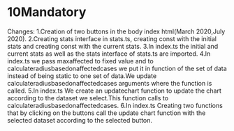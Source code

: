 # 10Mandatory

Changes:
1.Creation of two buttons in the body index html(March 2020,July 2020).
2.Creating stats interface in stats.ts, creating const with the initial stats and creating const with the current stats.
3.In index.ts the initial and current stats as well as the stats interface of stats.ts are imported.
4.In index.ts we pass maxaffected to fixed value and to calculateradiusbasedonaffectedcases we put it in function of the set of 
data instead of being static to one set of data.We update calculateradiusbasedonaffectedcases arguments where the function is called.
5.In index.ts We create an updatechart function to update the chart according to the dataset we select.This function calls to calculateradiusbasedonaffectedcases.
6.In index.ts Creating two functions that by clicking on the buttons call the update chart function with the selected dataset 
according to the selected button.
